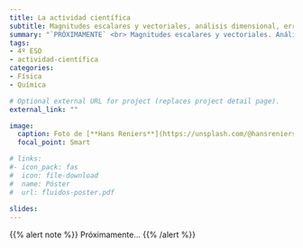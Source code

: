 ```yaml
---
title: La actividad científica
subtitle: Magnitudes escalares y vectoriales, análisis dimensional, errores en la medida y  expresión de resultados
summary: "`PRÓXIMAMENTE` <br> Magnitudes escalares y vectoriales. Análisis dimensional. Errores en la medida. Expresión de resultados."
tags:
- 4º ESO
- actividad-científica
categories:
- Física
- Química

# Optional external URL for project (replaces project detail page).
external_link: ""

image:
  caption: Foto de [**Hans Reniers**](https://unsplash.com/@hansreniers) en [Unsplash](https://unsplash.com)
  focal_point: Smart

# links:
#- icon_pack: fas
#  icon: file-download
#  name: Póster
#  url: fluidos-poster.pdf
  
slides: 
---
```


{{% alert note %}}
Próximamente...
{{% /alert %}}